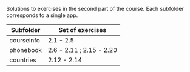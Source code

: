 Solutions to exercises in the second part of the course. Each subfolder corresponds to a single app.

| Subfolder  | Set of exercises         |
|------------|--------------------------|
| courseinfo | 2.1 - 2.5                |
| phonebook  | 2.6 - 2.11 ; 2.15 - 2.20 |
| countries  | 2.12 - 2.14              |